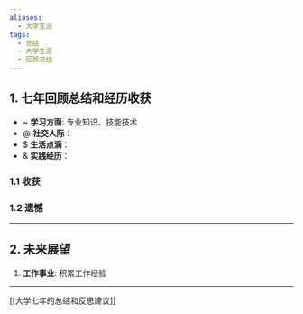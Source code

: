 ```yaml
---
aliases:
  - 大学生涯
tags:
  - 总结
  - 大学生涯
  - 回顾总结
---
```

## 1. 七年回顾总结和经历收获
- ~ **学习方面**: 专业知识、技能技术
- @ **社交人际**：
- $ **生活点滴**：
- & **实践经历**：
### 1.1 收获 


### 1.2 遗憾 


---
## 2. 未来展望
1. **工作事业**: 积累工作经验

---
[[大学七年的总结和反思建议]]